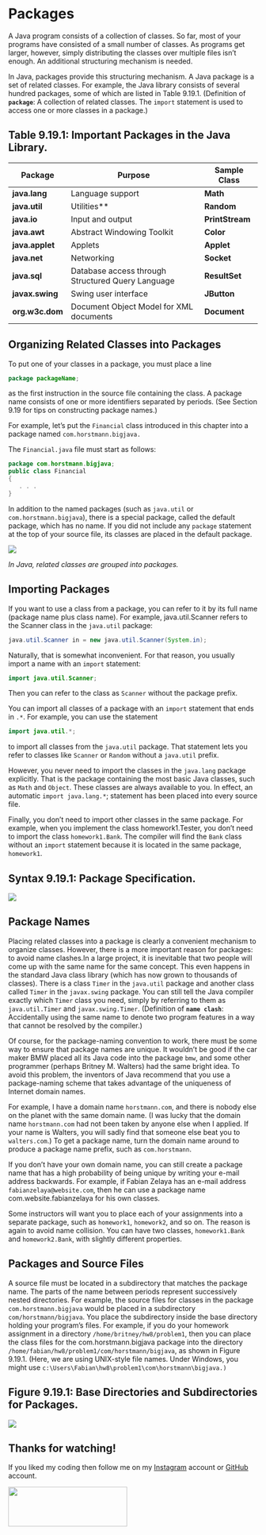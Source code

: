 # Packages
A Java program consists of a collection of classes. So far, most of your programs have consisted of a small number of classes. As programs get larger, however, simply distributing the classes over multiple files isn’t enough. An additional structuring mechanism is needed.

In Java, packages provide this structuring mechanism. A Java package is a set of related classes. For example, the Java library consists of several hundred packages, some of which are listed in Table 9.19.1. (Definition of **`package`**: A collection of related classes. The `import` statement is used to access one or more classes in a package.)

## Table 9.19.1: Important Packages in the Java Library.
| Package | Purpose | Sample Class |
| --- | --- | --- |
| **java.lang** | Language support | **Math** |
| **java.util** | Utilities** | **Random** |
| **java.io** | Input and output | **PrintStream** |
| **java.awt** | Abstract Windowing Toolkit | **Color** |
| **java.applet** | Applets | **Applet** |
| **java.net** | Networking | **Socket** |
| **java.sql** | Database access through Structured Query Language | **ResultSet** |
| **javax.swing** | Swing user interface | **JButton** |
| **org.w3c.dom** | Document Object Model for XML documents	| **Document** |

## Organizing Related Classes into Packages
To put one of your classes in a package, you must place a line
```java
package packageName;
```
as the first instruction in the source file containing the class. A package name consists of one or more identifiers separated by periods. (See Section 9.19 for tips on constructing package names.)

For example, let’s put the `Financial` class introduced in this chapter into a package named `com.horstmann.bigjava.`

The `Financial.java` file must start as follows:
```java
package com.horstmann.bigjava;
public class Financial
{
   . . .
}
```
In addition to the named packages (such as `java.util` or `com.horstmann.bigjava`), there is a special package, called the default package, which has no name. If you did not include any `package` statement at the top of your source file, its classes are placed in the default package.

![](https://zytools.zybooks.com/zyAuthor/BigJavaLateObjects/3/IMAGES/embedded_image_1_b432dc99-b908-4a6a-bb3b-984f1707e451_JNVgKZGRsu2pYUjzCfDE.png)

_In Java, related classes are grouped into packages._

## Importing Packages
If you want to use a class from a package, you can refer to it by its full name (package name plus class name). For example, java.util.Scanner refers to the Scanner class in the `java.util` package:
```java
java.util.Scanner in = new java.util.Scanner(System.in);
```
Naturally, that is somewhat inconvenient. For that reason, you usually import a name with an `import` statement:
```java
import java.util.Scanner;
```
Then you can refer to the class as `Scanner` without the package prefix.

You can import all classes of a package with an `import` statement that ends in `.*`. For example, you can use the statement
```java
import java.util.*;
```
to import all classes from the `java.util` package. That statement lets you refer to classes like `Scanner` or `Random` without a `java.util` prefix.

However, you never need to import the classes in the `java.lang` package explicitly. That is the package containing the most basic Java classes, such as `Math` and `Object`. These classes are always available to you. In effect, an automatic `import java.lang.*`; statement has been placed into every source file.

Finally, you don’t need to import other classes in the same package. For example, when you implement the class homework1.Tester, you don’t need to import the class `homework1.Bank`. The compiler will find the `Bank` class without an `import` statement because it is located in the same package, `homework1`.

## Syntax 9.19.1: Package Specification.
![](https://zytools.zybooks.com/zyAuthor/BigJavaLateObjects/3/IMAGES/embedded_image_1_b0d65c89-7a5a-4668-9070-c944ef17dbe9_JNVgKZGRsu2pYUjzCfDE.png)

## Package Names
Placing related classes into a package is clearly a convenient mechanism to organize classes. However, there is a more important reason for packages: to avoid name clashes.In a large project, it is inevitable that two people will come up with the same name for the same concept. This even happens in the standard Java class library (which has now grown to thousands of classes). There is a class `Timer` in the `java.util` package and another class called `Timer` in the `javax.swing` package. You can still tell the Java compiler exactly which `Timer` class you need, simply by referring to them as `java.util.Timer` and `javax.swing.Timer`. (Definition of **`name clash`**: Accidentally using the same name to denote two program features in a way that cannot be resolved by the compiler.)

Of course, for the package-naming convention to work, there must be some way to ensure that package names are unique. It wouldn’t be good if the car maker BMW placed all its Java code into the package `bmw`, and some other programmer (perhaps Britney M. Walters) had the same bright idea. To avoid this problem, the inventors of Java recommend that you use a package-naming scheme that takes advantage of the uniqueness of Internet domain names.

For example, I have a domain name `horstmann.com`, and there is nobody else on the planet with the same domain name. (I was lucky that the domain name `horstmann.com` had not been taken by anyone else when I applied. If your name is Walters, you will sadly find that someone else beat you to `walters.com`.) To get a package name, turn the domain name around to produce a package name prefix, such as `com.horstmann`.

If you don’t have your own domain name, you can still create a package name that has a high probability of being unique by writing your e-mail address backwards. For example, if Fabian Zelaya has an e-mail address `fabianzelaya@website.com`, then he can use a package name com.website.fabianzelaya for his own classes.

Some instructors will want you to place each of your assignments into a separate package, such as `homework1`, `homework2`, and so on. The reason is again to avoid name collision. You can have two classes, `homework1.Bank` and `homework2.Bank`, with slightly different properties.

## Packages and Source Files
A source file must be located in a subdirectory that matches the package name. The parts of the name between periods represent successively nested directories. For example, the source files for classes in the package `com.horstmann.bigjava` would be placed in a subdirectory `com/horstmann/bigjava`. You place the subdirectory inside the base directory holding your program’s files. For example, if you do your homework assignment in a directory `/home/britney/hw8/problem1`, then you can place the class files for the com.horstmann.bigjava package into the directory `/home/fabian/hw8/problem1/com/horstmann/bigjava`, as shown in Figure 9.19.1. (Here, we are using UNIX-style file names. Under Windows, you might use `c:\Users\Fabian\hw8\problem1\com\horstmann\bigjava.)`

## Figure 9.19.1: Base Directories and Subdirectories for Packages.
![](https://zytools.zybooks.com/zyAuthor/BigJavaLateObjects/3/IMAGES/embedded_image_1_07c0fe00-2637-474a-b2ab-50453f815864_JNVgKZGRsu2pYUjzCfDE.png)



## Thanks for watching!

If you liked my coding then follow me on my [Instagram](https://www.instagram.com/fabianzelayahn/) account or [GitHub](https://github.com/fabianzelaya) account.

<img src="https://ucarecdn.com/d1a85e63-35f9-41d7-b758-ff05742057d1/GitHub_Black_Signature.png" width="240" height="79.63" />
